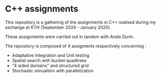 # C++ assignments

This repository is a gathering of the assignments in C++ realised during my exchange at KTH (September 2024 - January 2025).

These assignments were carried out in tandem with Anaïs Durin.

The repository is composed of 4 assigments respectively concerning :

- Adaptative Integration and Unit testing
- Spatial search with bucket quadtrees
- "4 sided domains" and structured grid
- Stochastic simualtion with parallelization

